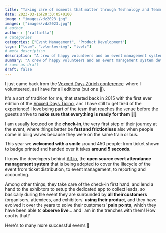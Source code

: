 ```yaml
---
title: "Taking care of moments that matter through Technology and Teamwork"
date: 2023-03-16T20:30:05+0100
image : "images/vdz2023.jpg"
images: ["images/vdz2023.jpg"]
# author
author : ["raffaella"]
# categories
categories: ["Event Management", "Product Development"]
tags: ["team", "volunteering", "tools"]
# meta description
description: "A crew of happy volunteers and an event management system developed with its customer at the centre were the secret behind the frictionless check-in experience at the Voxxed Days Zürich 2023"
summary: "A crew of happy volunteers and an event management system developed with its customer at the centre were the secret behind the frictionless check-in experience at the Voxxed Days Zürich 2023"
# save as draft
draft: false
---
```

I just came back from the [Voxxed Days Zürich conference](https://voxxeddays.com/zurich/), where I volunteered, as I have for all editions (but one 🫣). 

It's a sort of tradition for me, that started back in 2015 with the first ever edition of the [Voxxed Days Ticino](https://voxxeddays.com/ticino/), and I have still to get tired of the experience! I love being part of the team that reaches the venue before the guests arrive to **make sure that everything is ready for them** 🧚‍♀️

I am usually focused on the **check-in**, the very first step of their journey at the event, where things better be **fast and frictionless** also when people come in biiiig waves because they were on the same train or bus. 

This year we **welcomed with a smile** around 450 people: from ticket shown to badge printed and handed over it takes **around 5 seconds**.

I know the developers behind [Alf.io](https://alf.io/), the **open source event attendance management system** that is being adopted to cover the lifecycle of the event from ticket distribution, to event management, to reporting and accounting. 

Among other things, they take care of the check-in first hand, and lend a hand to the exhibitors to setup the dedicated app to collect leads, so basically during the event they are surrounded by **all their customers** (organisers, attendees, and exhibitors) **using their product**, and they have evolved it over the years to solve their customers' **pain points**, which they have been able to **observe live**... and I am in the trenches with them! How cool is that?

Here's to many more successful events 🤙